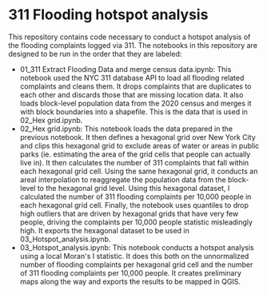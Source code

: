 # 311 Flooding hotspot analysis

This repository contains code necessary to conduct a hotspot analysis of the flooding complaints logged via 311. The notebooks in this repository are designed to be run in the order that they are labeled:

- 01_311 Extract Flooding Data and merge census data.ipynb: This notebook used the NYC 311 database API to load all flooding related complaints and cleans them. It drops complaints that are duplicates to each other and discards those that are missing location data. It also loads block-level population data from the 2020 census and merges it with block boundaries into a shapefile. This is the data that is used in 02_Hex grid.ipynb.
- 02_Hex grid.ipynb: This notebook loads the data prepared in the previous notebook. It then defines a hexagonal grid over New York City and clips this hexagonal grid to exclude areas of water or areas in public parks (ie. estimating the area of the grid cells that people can actually live in). It then calculates the number of 311 complaints that fall within each hexagonal grid cell. Using the same hexagonal grid, it conducts an areal interpolation to reaggregate the population data from the block-level to the hexagonal grid level. Using this hexagonal dataset, I calculated the number of 311 flooding complaints per 10,000 people in each hexagonal grid cell. Finally, the notebook uses quantiles to drop high outliers that are driven by hexagonal grids that have very few people, driving the complaints per 10,000 people statistic misleadingly high. It exports the hexagonal dataset to be used in 03_Hotspot_analysis.ipynb.
- 03_Hotspot_analysis.ipynb: This notebook conducts a hotspot analysis using a local Moran's I statistic. It does this both on the unnormalized number of flooding complaints per hexagonal grid cell and the number of 311 flooding complaints per 10,000 people. It creates preliminary maps along the way and exports the results to be mapped in QGIS.
